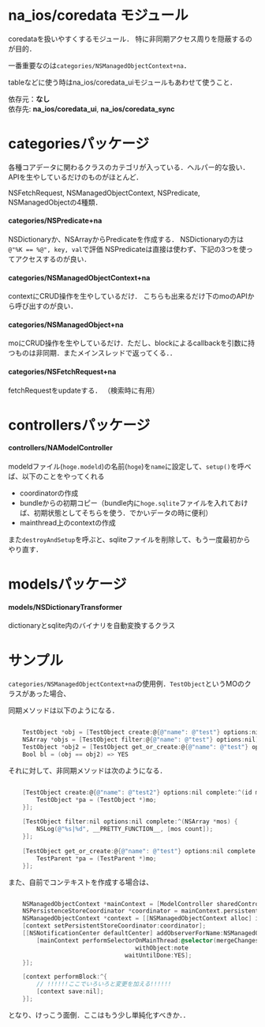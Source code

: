 # na_ios/coredata モジュール
coredataを扱いやすくするモジュール．
特に非同期アクセス周りを隠蔽するのが目的．

一番重要なのは`categories/NSManagedObjectContext+na`．

tableなどに使う時はna_ios/coredata_uiモジュールもあわせて使うこと．

依存元：**なし**  
依存先: **na_ios/coredata_ui**, **na_ios/coredata_sync**

# categoriesパッケージ
各種コアデータに関わるクラスのカテゴリが入っている．ヘルパー的な扱い．
APIを生やしているだけのものがほとんど．

NSFetchRequest, NSManagedObjectContext, NSPredicate, NSManagedObjectの4種類．
#### categories/NSPredicate+na
NSDictionaryか、NSArrayからPredicateを作成する．
NSDictionaryの方は`@"%K == %@", key, val`で評価
NSPredicateは直接は使わず、下記の3つを使ってアクセスするのが良い．

#### categories/NSManagedObjectContext+na

contextにCRUD操作を生やしているだけ．
こちらも出来るだけ下のmoのAPIから呼び出すのが良い．

#### categories/NSManagedObject+na

moにCRUD操作を生やしているだけ．ただし、blockによるcallbackを引数に持つものは非同期．またメインスレッドで返ってくる．．

#### categories/NSFetchRequest+na
fetchRequestをupdateする．
（検索時に有用）

# controllersパッケージ

#### controllers/NAModelController  
modeldファイル(`hoge.modeld`)の名前(`hoge`)を`name`に設定して、`setup()`を呼べば、以下のことをやってくれる  
 - coordinatorの作成  
 - bundleからの初期コピー（bundle内に`hoge.sqlite`ファイルを入れておけば、初期状態としてそちらを使う．でかいデータの時に便利）  
 - mainthread上のcontextの作成

また`destroyAndSetup`を呼ぶと、sqliteファイルを削除して、もう一度最初からやり直す．

# modelsパッケージ

#### models/NSDictionaryTransformer

dictionaryとsqlite内のバイナリを自動変換するクラス


# サンプル

`categories/NSManagedObjectContext+na`の使用例．`TestObject`というMOのクラスがあった場合、


同期メソッドは以下のようになる．

```objective-c

	TestObject *obj = [TestObject create:@{@"name": @"test"} options:nil];
	NSArray *objs = [TestObject filter:@{@"name": @"test"} options:nil];
	TestObject *obj2 = [TestObject get_or_create:@{@"name": @"test"} options:nil];
	Bool bl = (obj == obj2) => YES

```

それに対して、非同期メソッドは次のようになる．

```objective-c

    [TestObject create:@{@"name": @"test2"} options:nil complete:^(id mo) {
        TestObject *pa = (TestObject *)mo;
    }];
    
    [TestObject filter:nil options:nil complete:^(NSArray *mos) {
        NSLog(@"%s|%d", __PRETTY_FUNCTION__, [mos count]);
    }];
    
    [TestObject get_or_create:@{@"name": @"test"} options:nil complete:^(id mo) {
        TestParent *pa = (TestParent *)mo;
    }];

```

また、自前でコンテキストを作成する場合は、

```objective-c

    NSManagedObjectContext *mainContext = [ModelController sharedController].mainContext;
    NSPersistenceStoreCoordinator *coordinator = mainContext.persistentStoreCoordinator;
    NSManagedObjectContext *context = [[NSManagedObjectContext alloc] initWithConcurrencyType:NSPrivateQueueConcurrencyType];
    [context setPersistentStoreCoordinator:coordinator];
    [[NSNotificationCenter defaultCenter] addObserverForName:NSManagedObjectContextDidSaveNotification object:context queue:nil usingBlock:^(NSNotification *note) {
        [mainContext performSelectorOnMainThread:@selector(mergeChangesFromContextDidSaveNotification:)
                                    withObject:note
                                 waitUntilDone:YES];
    }];

    [context performBlock:^{
        // !!!!!!ここでいろいろと変更を加える!!!!!!
        [context save:nil];
    }];

```

となり、けっこう面倒．ここはもう少し単純化すべきか．．



